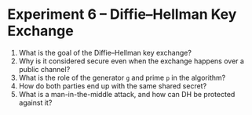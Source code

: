 #  Experiment 6 – Diffie–Hellman Key Exchange

1. What is the goal of the Diffie–Hellman key exchange?  
2. Why is it considered secure even when the exchange happens over a public channel?  
3. What is the role of the generator `g` and prime `p` in the algorithm?  
4. How do both parties end up with the same shared secret?  
5. What is a man-in-the-middle attack, and how can DH be protected against it?
